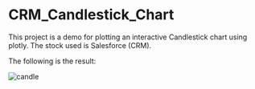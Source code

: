 # CRM_Candlestick_Chart
This project is a demo for plotting an interactive Candlestick chart using plotly. The stock used is Salesforce (CRM).

The following is the result:

![candle](https://user-images.githubusercontent.com/56721456/112850173-be9f8280-90e4-11eb-824e-82b3d72fb7e3.JPG)
